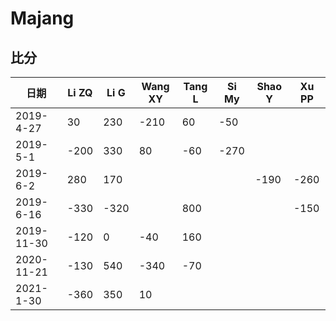 # Majang

## 比分

  |日期|Li ZQ|Li G|Wang XY|Tang L|Si My|Shao Y| Xu PP|
  |---|---|---|---|---|---|---|---|
  |2019-4-27|30|230|-210|60|-50| | |
  |2019-5-1|-200|330|80|-60|-270| | |
  |2019-6-2|280|170| | | |-190|-260|
  |2019-6-16|-330|-320|  |800|  | |-150|
  |2019-11-30|-120|0|-40|160| | | |
  |2020-11-21|-130|540|-340|-70| | | |
  |2021-1-30|-360|350|10| | | | |
